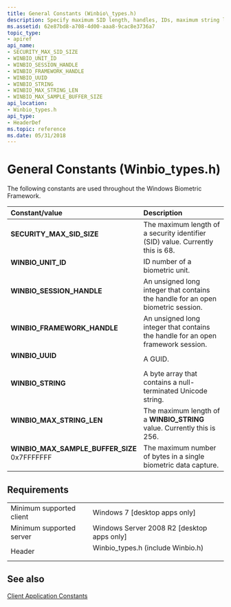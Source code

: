 ```yaml
---
title: General Constants (Winbio\_types.h)
description: Specify maximum SID length, handles, IDs, maximum string length, and maximum sample buffer size.
ms.assetid: 62e87bd8-a708-4d00-aaa8-9cac8e3736a7
topic_type:
- apiref
api_name:
- SECURITY_MAX_SID_SIZE
- WINBIO_UNIT_ID
- WINBIO_SESSION_HANDLE
- WINBIO_FRAMEWORK_HANDLE
- WINBIO_UUID
- WINBIO_STRING
- WINBIO_MAX_STRING_LEN
- WINBIO_MAX_SAMPLE_BUFFER_SIZE
api_location:
- Winbio_types.h
api_type:
- HeaderDef
ms.topic: reference
ms.date: 05/31/2018
---
```


# General Constants (Winbio\_types.h)

The following constants are used throughout the Windows Biometric Framework.



| Constant/value                                                                                                                                                                                                                                                                   | Description                                                                                 |
|:---------------------------------------------------------------------------------------------------------------------------------------------------------------------------------------------------------------------------------------------------------------------------------|:--------------------------------------------------------------------------------------------|
| <span id="SECURITY_MAX_SID_SIZE"></span><span id="security_max_sid_size"></span><dl> <dt>**SECURITY\_MAX\_SID\_SIZE**</dt> </dl>                                                                                          | The maximum length of a security identifier (SID) value. Currently this is 68.<br/>   |
| <span id="WINBIO_UNIT_ID"></span><span id="winbio_unit_id"></span><dl> <dt>**WINBIO\_UNIT\_ID**</dt> </dl>                                                                                                                | ID number of a biometric unit.<br/>                                                   |
| <span id="WINBIO_SESSION_HANDLE"></span><span id="winbio_session_handle"></span><dl> <dt>**WINBIO\_SESSION\_HANDLE**</dt> </dl>                                                                                           | An unsigned long integer that contains the handle for an open biometric session.<br/> |
| <span id="WINBIO_FRAMEWORK_HANDLE"></span><span id="winbio_framework_handle"></span><dl> <dt>**WINBIO\_FRAMEWORK\_HANDLE**</dt> </dl>                                                                                     | An unsigned long integer that contains the handle for an open framework session.<br/> |
| <span id="WINBIO_UUID"></span><span id="winbio_uuid"></span><dl> <dt>**WINBIO\_UUID**</dt> </dl>                                                                                                                          | A GUID.<br/>                                                                          |
| <span id="WINBIO_STRING"></span><span id="winbio_string"></span><dl> <dt>**WINBIO\_STRING**</dt> </dl>                                                                                                                    | A byte array that contains a null-terminated Unicode string.<br/>                     |
| <span id="WINBIO_MAX_STRING_LEN_"></span><span id="winbio_max_string_len_"></span><dl> <dt>**WINBIO\_MAX\_STRING\_LEN** </dt> </dl>                                                                                       | The maximum length of a **WINBIO\_STRING** value. Currently this is 256.<br/>         |
| <span id="WINBIO_MAX_SAMPLE_BUFFER_SIZE"></span><span id="winbio_max_sample_buffer_size"></span><dl> <dt>**WINBIO\_MAX\_SAMPLE\_BUFFER\_SIZE**</dt> <dt>0x7FFFFFFF</dt> </dl> | The maximum number of bytes in a single biometric data capture.<br/>                  |



## Requirements



|                                     |                                                                                                               |
|-------------------------------------|---------------------------------------------------------------------------------------------------------------|
| Minimum supported client<br/> | Windows 7 \[desktop apps only\]<br/>                                                                    |
| Minimum supported server<br/> | Windows Server 2008 R2 \[desktop apps only\]<br/>                                                       |
| Header<br/>                   | <dl> <dt>Winbio\_types.h (include Winbio.h)</dt> </dl> |



## See also

<dl> <dt>

[Client Application Constants](client-application-constants.md)
</dt> </dl>

 

 





